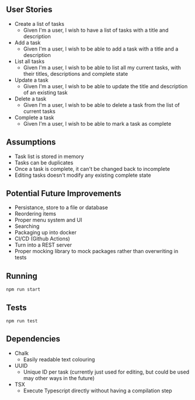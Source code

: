 ## User Stories

- Create a list of tasks
  - Given I'm a user, I wish to have a list of tasks with a title and description
- Add a task
  - Given I'm a user, I wish to be able to add a task with a title and a description
- List all tasks
  - Given I'm a user, I wish to be able to list all my current tasks, with their titles, descriptions and complete state
- Update a task
  - Given I'm a user, I wish to be able to update the title and description of an existing task
- Delete a task
  - Given I'm a user, I wish to be able to delete a task from the list of current tasks
- Complete a task
  - Given I'm a user, I wish to be able to mark a task as complete

## Assumptions

- Task list is stored in memory
- Tasks can be duplicates
- Once a task is complete, it can't be changed back to incomplete
- Editing tasks doesn't modify any existing complete state

## Potential Future Improvements

- Persistance, store to a file or database
- Reordering items
- Proper menu system and UI
- Searching
- Packaging up into docker
- CI/CD (Github Actions)
- Turn into a REST server
- Proper mocking library to mock packages rather than overwriting in tests

## Running

`npm run start`

## Tests

`npm run test`

## Dependencies

- Chalk
  - Easily readable text colouring
- UUID
  - Unique ID per task (currently just used for editing, but could be used may other ways in the future)
- TSX
  - Execute Typescript directly without having a compilation step
